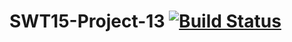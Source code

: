 SWT15-Project-13 [![Build Status](https://travis-ci.org/HPI-SWA-Teaching/SWT15-Project-13.svg)](https://travis-ci.org/HPI-SWA-Teaching/SWT15-Project-13)
===================
